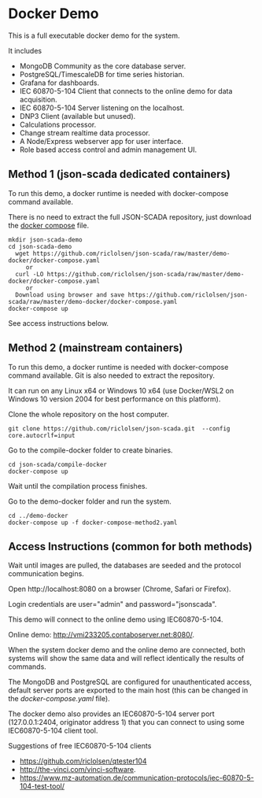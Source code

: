 # Docker Demo

This is a full executable docker demo for the system.

It includes 

* MongoDB Community as the core database server.
* PostgreSQL/TimescaleDB for time series historian.
* Grafana for dashboards.
* IEC 60870-5-104 Client that connects to the online demo for data acquisition.
* IEC 60870-5-104 Server listening on the localhost.
* DNP3 Client (available but unused).
* Calculations processor.
* Change stream realtime data processor.
* A Node/Express webserver app for user interface.
* Role based access control and admin management UI.

## Method 1 (json-scada dedicated containers)

To run this demo, a docker runtime is needed with docker-compose command available. 

There is no need to extract the full JSON-SCADA repository, just download the [docker compose](https://github.com/riclolsen/json-scada/raw/master/demo-docker/docker-compose.yaml) file.

    mkdir json-scada-demo
	cd json-scada-demo
	  wget https://github.com/riclolsen/json-scada/raw/master/demo-docker/docker-compose.yaml
	     or 
	  curl -LO https://github.com/riclolsen/json-scada/raw/master/demo-docker/docker-compose.yaml
	     or 
      Download using browser and save https://github.com/riclolsen/json-scada/raw/master/demo-docker/docker-compose.yaml 
	docker-compose up

See access instructions below.

## Method 2 (mainstream containers)

To run this demo, a docker runtime is needed with docker-compose command available. Git is also needed to extract the repository.

It can run on any Linux x64 or Windows 10 x64 (use Docker/WSL2 on Windows 10 version 2004 for best performance on this platform).

Clone the whole repository on the host computer. 

	git clone https://github.com/riclolsen/json-scada.git  --config core.autocrlf=input

Go to the compile-docker folder to create binaries.

	cd json-scada/compile-docker
	docker-compose up 

Wait until the compilation process finishes.

Go to the demo-docker folder and run the system.
	
	cd ../demo-docker
	docker-compose up -f docker-compose-method2.yaml

## Access Instructions (common for both methods)

Wait until images are pulled, the databases are seeded and the protocol communication begins.

Open http://localhost:8080 on a browser (Chrome, Safari or Firefox).

Login credentials are user="admin" and password="jsonscada".

This demo will connect to the online demo using IEC60870-5-104. 

Online demo: http://vmi233205.contaboserver.net:8080/.

When the system docker demo and the online demo are connected, both systems will show the same data and will reflect identically the results of commands.

The MongoDB and PostgreSQL are configured for unauthenticated access, default server ports are exported to the main host (this can be changed in the _docker-compose.yaml_ file).

The docker demo also provides an IEC60870-5-104 server port (127.0.0.1:2404, originator address 1) that you can connect to using some IEC60870-5-104 client tool.

Suggestions of free IEC60870-5-104 clients 

* https://github.com/riclolsen/qtester104
* http://the-vinci.com/vinci-software.
* https://www.mz-automation.de/communication-protocols/iec-60870-5-104-test-tool/